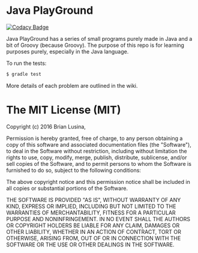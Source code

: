 # Java PlayGround

[![Codacy Badge](https://api.codacy.com/project/badge/Grade/ee8646cf1ed14cf4a2624601d1caa7fd)](https://www.codacy.com/app/BrianLusina/Java-Playground?utm_source=github.com&utm_medium=referral&utm_content=BrianLusina/Java-Playground&utm_campaign=badger)

Java PlayGround has a series of small programs purely made in Java and a bit of Groovy (because Groovy).
The purpose of this repo is for learning purposes purely, especially in the Java language.


To run the tests:

```sh
$ gradle test
```

More details of each problem are outlined in the wiki.


# The MIT License (MIT)

Copyright (c) 2016 Brian Lusina,

Permission is hereby granted, free of charge, to any person obtaining a copy
of this software and associated documentation files (the "Software"), to deal
in the Software without restriction, including without limitation the rights
to use, copy, modify, merge, publish, distribute, sublicense, and/or sell
copies of the Software, and to permit persons to whom the Software is
furnished to do so, subject to the following conditions:

The above copyright notice and this permission notice shall be included in all
copies or substantial portions of the Software.

THE SOFTWARE IS PROVIDED "AS IS", WITHOUT WARRANTY OF ANY KIND, EXPRESS OR
IMPLIED, INCLUDING BUT NOT LIMITED TO THE WARRANTIES OF MERCHANTABILITY,
FITNESS FOR A PARTICULAR PURPOSE AND NONINFRINGEMENT. IN NO EVENT SHALL THE
AUTHORS OR COPYRIGHT HOLDERS BE LIABLE FOR ANY CLAIM, DAMAGES OR OTHER
LIABILITY, WHETHER IN AN ACTION OF CONTRACT, TORT OR OTHERWISE, ARISING FROM,
OUT OF OR IN CONNECTION WITH THE SOFTWARE OR THE USE OR OTHER DEALINGS IN THE
SOFTWARE.